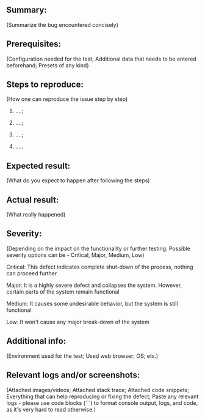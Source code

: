 ## Summary:

(Summarize the bug encountered concisely)

## Prerequisites:

(Configuration needed for the test; Additional data that needs to be entered beforehand; Presets of any kind)

## Steps to reproduce:

(How one can reproduce the issue step by step)

1. ....;

2. ....;

3. ....;

4. .....

## Expected result:

(What do you expect to happen after following the steps)

## Actual result:

(What really happened)

## Severity:

(Depending on the impact on the functionality or further testing.
Possible severity options can be - Critical, Major, Medium, Low)

Critical: This defect indicates complete shut-down of the process, nothing can proceed further
	
Major: It is a highly severe defect and collapses the system. However, certain parts of the system remain functional
	
Medium: It causes some undesirable behavior, but the system is still functional
	
Low: It won't cause any major break-down of the system 

## Additional info:

(Environment used for the test; Used web browser; OS; ets.)

## Relevant logs and/or screenshots:

(Attached images/videos; Attached stack trace; Attached code snippets; Everything that can help reproducing or fixing the defect; Paste any relevant logs - please use code blocks (```) to format console output, logs, and code, as it's very hard to read otherwise.)

